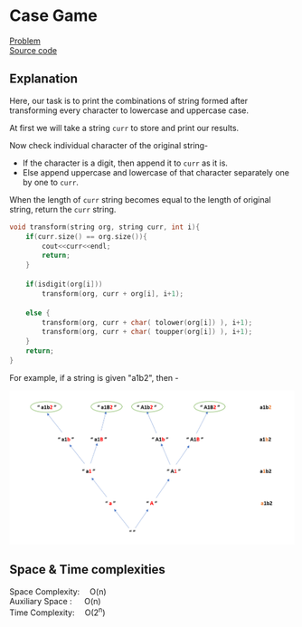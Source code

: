# Case Game

[Problem](https://github.com/dscnsec/DSC-NSEC-Algorithms/blob/master/8.%20Backtracking/case_game/case_game.md)  
[Source code](https://github.com/dscnsec/DSC-NSEC-Algorithms/blob/master/8.%20Backtracking/case_game/%5BCPP%5Dcase_game_csubhradipta.cpp)

## Explanation

Here, our task is to print the combinations of string formed after transforming every character to lowercase and uppercase case.

At first we will take a string `curr` to store and print our results.

Now check individual character of the original string-
- If the character is a digit, then append it to `curr` as it is.
- Else append uppercase and lowercase of that character separately one by one to `curr`.

When the length of `curr` string becomes equal to the length of original string, return the `curr` string.



```cpp
void transform(string org, string curr, int i){
    if(curr.size() == org.size()){
        cout<<curr<<endl;
        return;
    }
    
    if(isdigit(org[i]))
        transform(org, curr + org[i], i+1);
        
    else {
        transform(org, curr + char( tolower(org[i]) ), i+1);
        transform(org, curr + char( toupper(org[i]) ), i+1);
    }
    return;
}
```

For example, if a string is given "a1b2", then - 

![backtrackingcasegame](images/bt1.png)

## Space & Time complexities

Space Complexity:  O(n)  
Auxiliary Space : &emsp; O(n)  
Time Complexity:  O(2<sup>n</sup>)